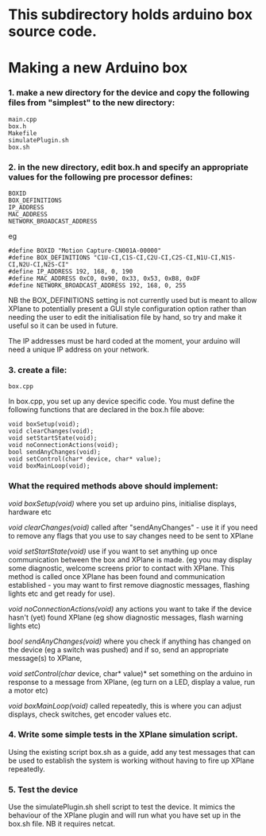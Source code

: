 # This subdirectory holds arduino box source code.

Making a new Arduino box
========================

### 1. make a new directory for the device and copy the following files from "simplest" to the new directory:

```
main.cpp
box.h
Makefile
simulatePlugin.sh
box.sh
```


### 2. in the new directory, edit box.h and specify an appropriate values for the following pre processor defines:

```
BOXID
BOX_DEFINITIONS
IP_ADDRESS
MAC_ADDRESS
NETWORK_BROADCAST_ADDRESS
```

eg

```
#define BOXID "Motion Capture-CN001A-00000"
#define BOX_DEFINITIONS "C1U-CI,C1S-CI,C2U-CI,C2S-CI,N1U-CI,N1S-CI,N2U-CI,N2S-CI"
#define IP_ADDRESS 192, 168, 0, 190
#define MAC_ADDRESS 0xC0, 0x90, 0x33, 0x53, 0xB8, 0xDF
#define NETWORK_BROADCAST_ADDRESS 192, 168, 0, 255
```

NB the BOX_DEFINITIONS setting is not currently used but is meant to allow
XPlane to potentially present a GUI style configuration option rather than
needing the user to edit the initialisation file by hand, so try and make it
useful so it can be used in future.

The IP addresses must be hard coded at the moment, your arduino will need a
unique IP address on your network.

### 3. create a file:
```
box.cpp
```

In box.cpp, you set up any device specific code.  You must define the following
functions that are declared in the box.h file above:

```
void boxSetup(void);
void clearChanges(void);
void setStartState(void);
void noConnectionActions(void);
bool sendAnyChanges(void);
void setControl(char* device, char* value);
void boxMainLoop(void);
```

### What the required methods above should implement:
*void boxSetup(void)*
		where you set up arduino pins, initialise displays, hardware etc
 
*void clearChanges(void)*
		called after "sendAnyChanges" - use it if you need to remove
		any flags that you use to say changes need to be sent to XPlane

*void setStartState(void)*
		use if you want to set anything up once communication between
		the box and XPlane is made.  (eg you may display some
		diagnostic, welcome screens prior to contact with XPlane.  This
		method is called  once XPlane has been found and communication
		established - you may want to first remove diagnostic messages,
		flashing lights etc and get ready for use).

*void noConnectionActions(void)*
	any actions you want to take if the device hasn't (yet) found XPlane
	(eg show diagnostic messages, flash warning lights etc)

*bool sendAnyChanges(void)*
	where you check if anything has changed on the device (eg a switch was
	pushed) and if so, send an appropriate message(s) to XPlane,

*void setControl(char* device, char* value)*
	 set something on the arduino in response to a message from XPlane, (eg
	turn on a LED, display a value, run a motor etc)

*void boxMainLoop(void)*
	called repeatedly, this is where you can adjust displays, check
	switches, get encoder values etc.


### 4. Write some simple tests in the XPlane simulation script.

Using the existing script box.sh as a guide, add any test messages that can
be used to establish the system is working without having to fire up XPlane
repeatedly.

### 5. Test the device

Use the simulatePlugin.sh shell script to test the device.  It mimics the
behaviour of the XPlane plugin and will run what you have set up in the box.sh
file.  NB it requires netcat.


